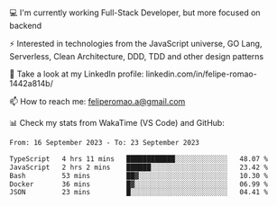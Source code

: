 💻 I'm currently working Full-Stack Developer, but more focused on backend

⚡ Interested in technologies from the JavaScript universe, GO Lang, Serverless, Clean Architecture, DDD, TDD and other design patterns

👥 Take a look at my LinkedIn profile: linkedin.com/in/felipe-romao-1442a814b/

📫 How to reach me: feliperomao.a@gmail.com

📊 Check my stats from WakaTime (VS Code) and GitHub:

<!--START_SECTION:waka-->

```txt
From: 16 September 2023 - To: 23 September 2023

TypeScript   4 hrs 11 mins   ████████████░░░░░░░░░░░░░   48.07 %
JavaScript   2 hrs 2 mins    ██████░░░░░░░░░░░░░░░░░░░   23.42 %
Bash         53 mins         ██▓░░░░░░░░░░░░░░░░░░░░░░   10.30 %
Docker       36 mins         █▓░░░░░░░░░░░░░░░░░░░░░░░   06.99 %
JSON         23 mins         █░░░░░░░░░░░░░░░░░░░░░░░░   04.41 %
```

<!--END_SECTION:waka-->
